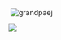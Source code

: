 <p>&nbsp;<img align="center" src="https://github-readme-stats.vercel.app/api?username=grandpaej&show_icons=true&locale=en" alt="grandpaej" /></p>
<!-- Top Languages -->
<img align="center" src="https://github-readme-stats.vercel.app/api/top-langs/?username=GrandpaEJ&layout=compact&theme=radical">
